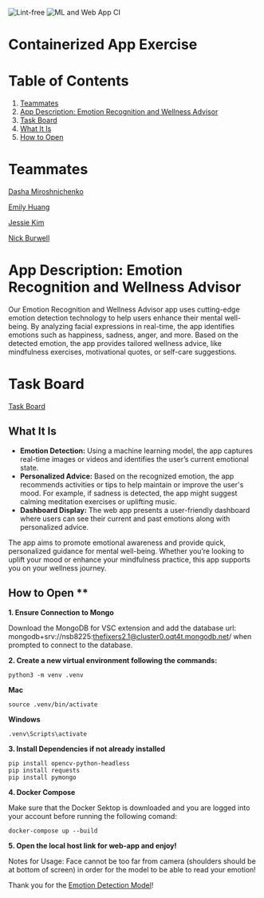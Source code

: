 ![Lint-free](https://github.com/nyu-software-engineering/containerized-app-exercise/actions/workflows/lint.yml/badge.svg)
![ML and Web App CI](https://github.com/nyu-software-engineering/containerized-app-exercise/actions/workflows/ci.yml/badge.svg)

# Containerized App Exercise

# Table of Contents
1. [Teammates](#teammates)  
2. [App Description: Emotion Recognition and Wellness Advisor](#app-description-emotion-recognition-and-wellness-advisor)  
3. [Task Board](#task-board)
4. [What It Is](#what-it-is)
5. [How to Open](#how-to-open)


# Teammates 

[Dasha Miroshnichenko](https://github.com/dm5198)

[Emily Huang](https://github.com/emilyjhuang)

[Jessie Kim](https://github.com/jessiekim0)

[Nick Burwell](https://github.com/nickburwell)

# App Description: Emotion Recognition and Wellness Advisor

Our Emotion Recognition and Wellness Advisor app uses cutting-edge emotion detection technology to help users enhance their mental well-being. By analyzing facial expressions in real-time, the app identifies emotions such as happiness, sadness, anger, and more. Based on the detected emotion, the app provides tailored wellness advice, like mindfulness exercises, motivational quotes, or self-care suggestions.

# Task Board

[Task Board](https://github.com/orgs/software-students-fall2024/projects/105)

## What It Is

- **Emotion Detection:** Using a machine learning model, the app captures real-time images or videos and identifies the user’s current emotional state.
- **Personalized Advice:** Based on the recognized emotion, the app recommends activities or tips to help maintain or improve the user's mood. For example, if sadness is detected, the app might suggest calming meditation exercises or uplifting music.
- **Dashboard Display:** The web app presents a user-friendly dashboard where users can see their current and past emotions along with personalized advice.

The app aims to promote emotional awareness and provide quick, personalized guidance for mental well-being. Whether you’re looking to uplift your mood or enhance your mindfulness practice, this app supports you on your wellness journey.

## How to Open **

**1. Ensure Connection to Mongo**

Download the MongoDB for VSC extension and add the database url: mongodb+srv://nsb8225:thefixers2.1@cluster0.oqt4t.mongodb.net/ when prompted to connect to the database.


**2. Create a new virtual environment following the commands:**

```
python3 -m venv .venv

```

**Mac** 
```
source .venv/bin/activate
```

**Windows**
```
.venv\Scripts\activate
```

**3. Install Dependencies if not already installed**

```
pip install opencv-python-headless
pip install requests
pip install pymongo
```

**4. Docker Compose**

Make sure that the Docker Sektop is downloaded and you are logged into your account before running the following comand:

```
docker-compose up --build

```

**5. Open the local host link for web-app and enjoy!**

Notes for Usage: Face cannot be too far from camera (shoulders should be at bottom of screen) in order for the model to be able to read your emotion!

Thank you for the [Emotion Detection Model](https://www.kaggle.com/datasets/abhisheksingh016/machine-model-for-emotion-detection)!